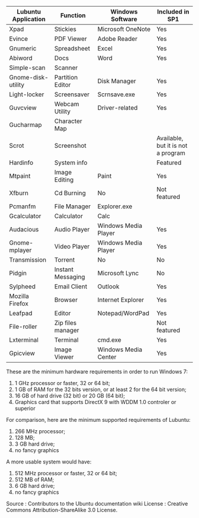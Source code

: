 | Lubuntu Application 	| Function          	| Windows Software     	| Included in SP1                    	| 	
|---------------------	|-------------------	|----------------------	|------------------------------------	|
| Xpad                	| Stickies          	| Microsoft OneNote    	| Yes                                	|
| Evince              	| PDF Viewer        	| Adobe Reader         	| Yes                                	|
| Gnumeric            	| Spreadsheet       	| Excel                	| Yes                                	|
| Abiword             	| Docs              	| Word                 	| Yes                                	|
| Simple-scan         	| Scanner           	|                      	|                                    	|
| Gnome-disk-utility  	| Partition Editor  	| Disk Manager         	| Yes                                	|
| Light-locker        	| Screensaver       	| Scrnsave.exe         	| Yes                                	|
| Guvcview            	| Webcam Utility    	| Driver-related       	| Yes                                	|
| Gucharmap           	| Character Map     	|                      	|                                    	|
| Scrot               	| Screenshot        	|                      	| Available, but it is not a program 	|
| Hardinfo            	| System info       	|                      	| Featured                           	|
| Mtpaint             	| Image Editing     	| Paint                	| Yes                                	|
| Xfburn              	| Cd Burning        	| No                   	| Not featured                       	|
| Pcmanfm             	| File Manager      	| Explorer.exe         	|                                    	|
| Gcalculator         	| Calculator        	| Calc                 	|                                    	|
| Audacious           	| Audio Player      	| Windows Media Player 	| Yes                                	|
| Gnome-mplayer       	| Video Player      	| Windows Media Player 	| Yes                                	|
| Transmission        	| Torrent           	| No                   	| No                                 	|
| Pidgin              	| Instant Messaging 	| Microsoft Lync       	| No                                 	|
| Sylpheed            	| Email Client      	| Outlook              	| Yes                                	|
| Mozilla Firefox     	| Browser           	| Internet Explorer    	| Yes                                	|
| Leafpad             	| Editor            	| Notepad/WordPad      	| Yes                                	|
| File-roller         	| Zip files manager 	|                      	| Not featured                       	|
| Lxterminal          	| Terminal          	| cmd.exe              	| Yes                                	|
| Gpicview            	| Image Viewer      	| Windows Media Center 	| Yes                                	|

These are the minimum hardware requirements in order to run Windows 7:

1.    1 GHz processor or faster, 32 or 64 bit;
2.    1 GB of RAM for the 32 bits version, or at least 2 for the 64 bit version;
3.    16 GB of hard drive (32 bit) or 20 GB (64 bit);
4.    Graphics card that supports DirectX 9 with WDDM 1.0 controler or superior 

For comparison, here are the minimum supported requirements of Lubuntu:

1.    266 MHz processor;
2.    128 MB;
3.    3 GB hard drive;
4.    no fancy graphics 

A more usable system would have:

1.    512 MHz processor or faster, 32 or 64 bit;
2.    512 MB of RAM;
3.    6 GB hard drive;
4.    no fancy graphics 

Source	: Contributors to the Ubuntu documentation wiki 
License : Creative Commons Attribution-ShareAlike 3.0 License.
